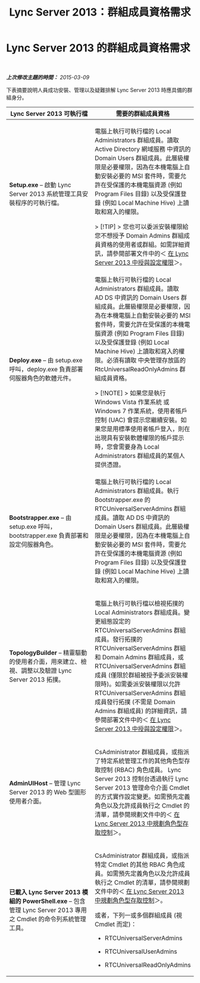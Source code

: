 ﻿---
title: Lync Server 2013：群組成員資格需求
TOCTitle: 群組成員資格需求
ms:assetid: 01876843-8717-4e72-baf5-866ac8cceee6
ms:mtpsurl: https://technet.microsoft.com/zh-tw/library/JJ204623(v=OCS.15)
ms:contentKeyID: 49289897
ms.date: 08/10/2015
mtps_version: v=OCS.15
ms.translationtype: HT
---

# Lync Server 2013 的群組成員資格需求

 

_**上次修改主題的時間：** 2015-03-09_

下表摘要說明人員成功安裝、管理以及疑難排解 Lync Server 2013 時應具備的群組身分。


<table>
<colgroup>
<col style="width: 50%" />
<col style="width: 50%" />
</colgroup>
<thead>
<tr class="header">
<th>Lync Server 2013 可執行檔</th>
<th>需要的群組成員資格</th>
</tr>
</thead>
<tbody>
<tr class="odd">
<td><p><strong>Setup.exe</strong> – 啟動 Lync Server 2013 系統管理工具安裝程序的可執行檔。</p></td>
<td><p>電腦上執行可執行檔的 Local Administrators 群組成員。讀取 Active Directory 網域服務 中資訊的 Domain Users 群組成員。此層級權限是必要權限，因為在本機電腦上自動安裝必要的 MSI 套件時，需要允許在受保護的本機電腦資源 (例如 Program Files 目錄) 以及受保護登錄 (例如 Local Machine Hive) 上讀取和寫入的權限。</p>
<div class="alert">
> [!TIP]
> 您也可以委派安裝權限給您不想授予 Domain Admins 群組成員資格的使用者或群組。如需詳細資訊，請參閱部署文件中的＜ <a href="lync-server-2013-granting-setup-permissions.md">在 Lync Server 2013 中授與設定權限</a>＞。

</div></td>
</tr>
<tr class="even">
<td><p><strong>Deploy.exe</strong> – 由 setup.exe 呼叫，deploy.exe 負責部署伺服器角色的軟體元件。</p></td>
<td><p>電腦上執行可執行檔的 Local Administrators 群組成員。讀取 AD DS 中資訊的 Domain Users 群組成員。此層級權限是必要權限，因為在本機電腦上自動安裝必要的 MSI 套件時，需要允許在受保護的本機電腦資源 (例如 Program Files 目錄) 以及受保護登錄 (例如 Local Machine Hive) 上讀取和寫入的權限。必須有讀取 中央管理存放區的 RtcUniversalReadOnlyAdmins 群組成員資格。</p>
<div class="alert">
> [!NOTE]  
> 如果您是執行 Windows Vista 作業系統 或 Windows 7 作業系統，使用者帳戶控制 (UAC) 會提示您繼續安裝。如果您是用標準使用者帳戶登入，則在出現具有安裝軟體權限的帳戶提示時，您會需要身為 Local Administrators 群組成員的某個人提供憑證。


</div></td>
</tr>
<tr class="odd">
<td><p><strong>Bootstrapper.exe</strong> – 由 setup.exe 呼叫，bootstrapper.exe 負責部署和設定伺服器角色。</p></td>
<td><p>電腦上執行可執行檔的 Local Administrators 群組成員。執行 Bootstrapper.exe 的 RTCUniversalServerAdmins 群組成員。讀取 AD DS 中資訊的 Domain Users 群組成員。此層級權限是必要權限，因為在本機電腦上自動安裝必要的 MSI 套件時，需要允許在受保護的本機電腦資源 (例如 Program Files 目錄) 以及受保護登錄 (例如 Local Machine Hive) 上讀取和寫入的權限。</p></td>
</tr>
<tr class="even">
<td><p><strong>TopologyBuilder</strong> – 精靈驅動的使用者介面，用來建立、檢視、調整以及驗證 Lync Server 2013 拓撲。</p></td>
<td><p>電腦上執行可執行檔以檢視拓撲的 Local Administrators 群組成員。變更組態設定的 RTCUniversalServerAdmins 群組成員。發行拓撲的 RTCUniversalServerAdmins 群組和 Domain Admins 群組成員，或 RTCUniversalServerAdmins 群組成員 (僅限於群組被授予委派安裝權限時)。如需委派安裝權限以允許 RTCUniversalServerAdmins 群組成員發行拓撲 (不需是 Domain Admins 群組成員) 的詳細資訊，請參閱部署文件中的＜ <a href="lync-server-2013-granting-setup-permissions.md">在 Lync Server 2013 中授與設定權限</a>＞。</p></td>
</tr>
<tr class="odd">
<td><p><strong>AdminUIHost</strong> – 管理 Lync Server 2013 的 Web 型圖形使用者介面。</p></td>
<td><p>CsAdministrator 群組成員，或指派了特定系統管理工作的其他角色型存取控制 (RBAC) 角色成員。 Lync Server 2013 控制台透過執行 Lync Server 2013 管理命令介面 Cmdlet 的方式實作設定變更。如需預先定義角色以及允許成員執行之 Cmdlet 的清單，請參閱規劃文件中的＜ <a href="lync-server-2013-planning-for-role-based-access-control.md">在 Lync Server 2013 中規劃角色型存取控制</a>＞。</p></td>
</tr>
<tr class="even">
<td><p><strong>已載入 Lync Server 2013 模組的 PowerShell.exe</strong> – 包含管理 Lync Server 2013 專用之 Cmdlet 的命令列系統管理工具。</p></td>
<td><p>CsAdministrator 群組成員，或指派特定 Cmdlet 的其他 RBAC 角色成員。如需預先定義角色以及允許成員執行之 Cmdlet 的清單，請參閱規劃文件中的＜ <a href="lync-server-2013-planning-for-role-based-access-control.md">在 Lync Server 2013 中規劃角色型存取控制</a>＞。</p>
<p>或者，下列一或多個群組成員 (視 Cmdlet 而定)：</p>
<ul>
<li><p>RTCUniversalServerAdmins</p></li>
<li><p>RTCUniversalUserAdmins</p></li>
<li><p>RTCUniversalReadOnlyAdmins</p></li>
</ul></td>
</tr>
</tbody>
</table>

